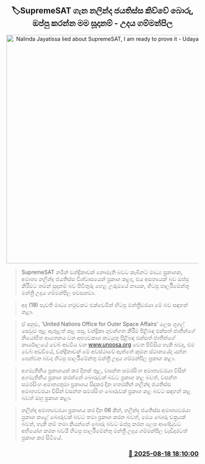 <p align='center'><b><h2 align='center' title='Nalinda Jayatissa lied about SupremeSAT, I am ready to prove it - Udaya Gammanpila'>🏷SupremeSAT ගැන නලින්ද ජයතිස්ස කිව්වේ බොරු, ඔප්පු කරන්න මම සූදානම් - උදය ගම්මන්පිල</h2></b></p>
<p align='center'><img src='https://helakuru.sgp1.cdn.digitaloceanspaces.com/esana/images/lib/udaya-gammanpila-media-2025-budget.jpg' width='600' alt='Nalinda Jayatissa lied about SupremeSAT, I am ready to prove it - Udaya Gammanpila'></p>

> SupremeSAT නමින් චන්ද්‍රිකාවක් නොමැති බවට කැබිනට් මාධ්‍ය ප්‍රකාශක, අමාත්‍ය නලින්ද ජයතිස්ස විශ්වාසයෙන් ප්‍රකාශ කළද, එය අසත්‍යයක් බව ඔප්පු කිරීමට තමන් සූදානම් බව පිවිතුරු හෙළ උරුමයේ නායක, හිටපු පාර්ලිමේන්තු මන්ත්‍රී උදය ගම්මන්පිල පවසනවා.

> අද (18) පැවති මාධ්‍ය හමුවකට එක්වෙමින් හිටපු මන්ත්‍රීවරයා මේ බව සඳහන් කළා.

> ඒ අනුව, 'United Nations Office for Outer Space Affairs' ලෙස ගූගල් සෙවුම තුළ ඇතුළත් කළ පසු, චන්ද්‍රිකා ගුවන්ගත කිරීම පිළිබඳ එක්සත් ජාතීන්ගේ නියෝජිත ආයතනය වන අභ්‍යවකාශ කටයුතු පිළිබඳ එක්සත් ජාතීන්ගේ කාර්යාලයේ වෙබ් අඩවිය වන www.unoosa.org වෙත පිවිසිය හැකි බවද, එම වෙබ් අඩවියේ, චන්ද්‍රිකාවක් මේ අවස්ථාවේ ඇත්තේ කුමන ස්ථානයේද යන්න පෙන්වන බවද හිටපු පාර්ලිමේන්තු මන්ත්‍රී උදය ගම්මන්පිල ප්‍රකාශ කළා.

> අගමැතිනිය ප්‍රකාශයක් කර දිනක් තුළ, වසන්ත සමරසිංහ අමාත්‍යවරයා විසින් අගමැතිනිය ප්‍රකාශ කරන්නේ බොරුවක් බවට ප්‍රකාශ කළ බවත්, වසන්ත සමරසිංහ අමාත්‍යතුමා ප්‍රකාශය සිදුකර දින හතරකින් නලින්ද ජයතිස්ස අමාත්‍යවරයා විසින් වසන්ත සමරසිංහ බොරුවක් ප්‍රකාශ කළ බවට සඳහන් කළ බවත් ඔහු ප්‍රකාශ කළා.

> නලින්ද අමාත්‍යවරයා ප්‍රකාශය කර දින 06 කින්, නලින්ද ජයතිස්ස අමාත්‍යවරයා ප්‍රකාශ කළේ බොරුවක් බවට තමා ප්‍රකාශ කරන බවත්, මෙය බොරු චක්‍රයක් බවත්, හැකි නම් තමා කියන්නේ බොරු බවට ඔප්පු කරන ලෙස ආණ්ඩුවට අභියෝග කරන බවයි හිටපු පාර්ලිමේන්තු මන්ත්‍රී උදය ගම්මන්පිල වැඩිදුරටත් ප්‍රකාශ කර සිටියේ.



<h3 align='right'><a href='https://www.helakuru.lk/esana/p/112785/'>📅 2025-08-18 18:10:00</a></h3>
